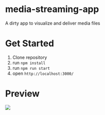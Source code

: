 # media-streaming-app
A dirty app to visualize and deliver media files

# Get Started
1. Clone repository
2. run `npm install`
3. run `npm run start`
4. open `http://localhost:3000/`

# Preview
![](https://i.ibb.co/BZHDbBL/Screen-Shot-2020-07-31-at-23-52-28.png)
